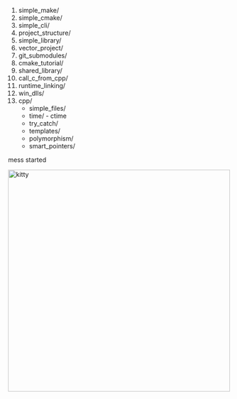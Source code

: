 1) simple_make/
2) simple_cmake/
3) simple_cli/
4) project_structure/
5) simple_library/
6) vector_project/
7) git_submodules/
8) cmake_tutorial/
9) shared_library/
10) call_c_from_cpp/
11) runtime_linking/
12) win_dlls/
13) cpp/
    - simple_files/
    - time/ - ctime
    - try_catch/
    - templates/
    - polymorphism/
    - smart_pointers/

mess started

<img src="https://github.com/user-attachments/assets/4b89533a-c20f-4665-a096-8a11300282db" alt="kitty" width="500"/>
